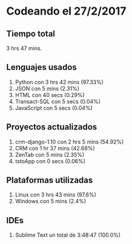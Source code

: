 # Codeando el 27/2/2017

## Tiempo total
3 hrs 47 mins.

## Lenguajes usados
1. Python con 3 hrs 42 mins (97.33%)
1. JSON con 5 mins (2.31%)
1. HTML con 40 secs (0.29%)
1. Transact-SQL con 5 secs (0.04%)
1. JavaScript con 5 secs (0.04%)

## Proyectos actualizados
1. crm-django-1.10 con 2 hrs 5 mins (54.92%)
1. CRM con 1 hr 37 mins (42.68%)
1. ZenTab con 5 mins (2.35%)
1. tstoApp con 0 secs (0.06%)

## Plataformas utilizadas
1. Linux con 3 hrs 43 mins (97.6%)
1. Windows con 5 mins (2.4%)

## IDEs
1. Sublime Text un total de 3:48:47 (100.0%)
